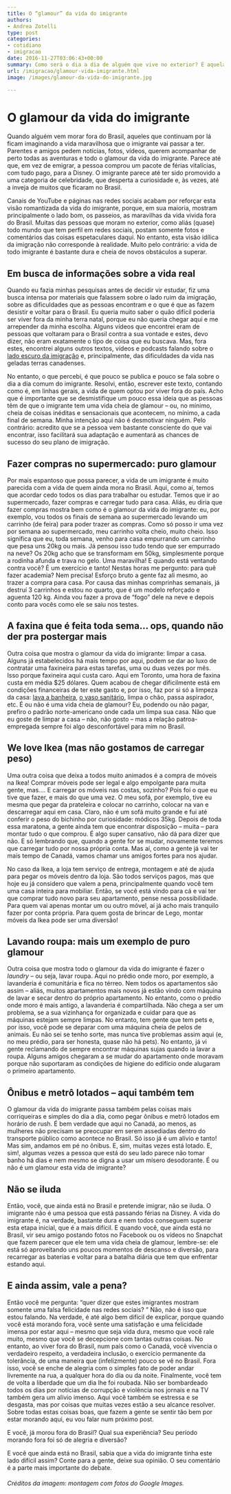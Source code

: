 ```yaml
---
title: O “glamour” da vida do imigrante
authors:
- Andrea Zotelli
type: post
categories:
- cotidiano
- imigracao
date: 2016-11-27T03:06:43+00:00
summary: Como será o dia a dia de alguém que vive no exterior? É aquela vida cheia de acontecimentos, aventuras, novidades e coisas fascinantes no dia a dia? Ou se parece muito mais com a vida comum de quem continua morando no Brasil? Neste texto, falo um pouco sobre isso e você vai poder saber como é, afinal de contas, todo o glamour da vida do imigrante.
url: /imigracao/glamour-vida-imigrante.html
image: /images/glamour-da-vida-do-imigrante.jpg

---
```

# O glamour da vida do imigrante

Quando alguém vem morar fora do Brasil, aqueles que continuam por lá ficam imaginando a vida maravilhosa que o imigrante vai passar a ter. Parentes e amigos pedem notícias, fotos, vídeos, querem acompanhar de perto todas as aventuras e todo o glamour da vida do imigrante. Parece até que, em vez de emigrar, a pessoa comprou um pacote de férias vitalícias, com tudo pago, para a Disney. O imigrante parece até ter sido promovido a uma categoria de celebridade, que desperta a curiosidade e, às vezes, até a inveja de muitos que ficaram no Brasil.

Canais de YouTube e páginas nas redes sociais acabam por reforçar esta visão romantizada da vida do imigrante, porque, em sua maioria, mostram principalmente o lado bom, os passeios, as maravilhas da vida vivida fora do Brasil. Muitas das pessoas que moram no exterior, como aliás (quase) todo mundo que tem perfil em redes sociais, postam somente fotos e comentários das coisas espetaculares daqui. No entanto, esta visão idílica da imigração não corresponde à realidade. Muito pelo contrário: a vida de todo imigrante é bastante dura e cheia de novos obstáculos a superar.

## Em busca de informações sobre a vida real

Quando eu fazia minhas pesquisas antes de decidir vir estudar, fiz uma busca intensa por materiais que falassem sobre o lado ruim da imigração, sobre as dificuldades que as pessoas encontram e o que é que as fazem desistir e voltar para o Brasil. Eu queria muito saber o quão difícil poderia ser viver fora da minha terra natal, porque eu não queria chegar aqui e me arrepender da minha escolha. Alguns vídeos que encontrei eram de pessoas que voltaram para o Brasil contra a sua vontade e estes, devo dizer, não eram exatamente o tipo de coisa que eu buscava. Mas, fora estes, encontrei alguns outros textos, vídeos e podcasts falando sobre o [lado escuro da imigração][1] e, principalmente, das dificuldades da vida nas geladas terras canadenses.

No entanto, o que percebi, é que pouco se publica e pouco se fala sobre o dia a dia comum do imigrante. Resolvi, então, escrever este texto, contando como é, em linhas gerais, a vida de quem optou por viver fora do país. Acho que é importante que se desmistifique um pouco essa ideia que as pessoas têm de que o imigrante tem uma vida cheia de glamour – ou, no mínimo, cheia de coisas inéditas e sensacionais que acontecem, no mínimo, a cada final de semana. Minha intenção aqui não é desmotivar ninguém. Pelo contrário: acredito que se a pessoa vem bastante consciente do que vai encontrar, isso facilitará sua adaptação e aumentará as chances de sucesso do seu plano de imigração.

## Fazer compras no supermercado: puro glamour

Por mais espantoso que possa parecer, a vida de um imigrante é muito parecida com a vida de quem ainda mora no Brasil. Aqui, como aí, temos que acordar cedo todos os dias para trabalhar ou estudar. Temos que ir ao supermercado, fazer compras e carregar tudo para casa. Aliás, eu diria que fazer compras mostra bem como é o glamour da vida do imigrante: eu, por exemplo, vou todos os finais de semana ao supermercado levando um carrinho (de feira) para poder trazer as compras. Como só posso ir uma vez por semana ao supermercado, meu carrinho volta cheio, muito cheio. Isso significa que eu, toda semana, venho para casa empurrando um carrinho que pesa uns 20kg ou mais. Já pensou isso tudo tendo que ser empurrado na neve? Os 20kg acho que se transformam em 50kg, simplesmente porque a rodinha afunda e trava no gelo. Uma maravilha! E quando está ventando contra você? É um exercício e tanto! Nestas horas me pergunto: para quê fazer academia? Nem precisa! Esforço bruto a gente faz ali mesmo, ao trazer a compra para casa. Por causa das minhas comprinhas semanais, já destruí 3 carrinhos e estou no quarto, que é um modelo reforçado e aguenta 120 kg. Ainda vou fazer a prova de “fogo” dele na neve e depois conto para vocês como ele se saiu nos testes.

## A faxina que é feita toda sema&#8230; ops, quando não der pra postergar mais

Outra coisa que mostra o glamour da vida do imigrante: limpar a casa. Alguns já estabelecidos há mais tempo por aqui, podem se dar ao luxo de contratar uma faxineira para estas tarefas, uma ou duas vezes por mês. Isso porque faxineira aqui custa caro. Aqui em Toronto, uma hora de faxina custa em média $25 dólares. Quem acabou de chegar dificilmente está em condições financeiras de ter este gasto e, por isso, faz por si só a limpeza da casa: [lava a banheira][2], [o vaso sanitário][3], limpa o chão, passa aspirador, etc. É ou não é uma vida cheia de glamour? Eu, podendo ou não pagar, prefiro o padrão norte-americano onde cada um limpa sua casa. Não que eu goste de limpar a casa – não, não gosto – mas a relação patroa-empregada sempre foi algo desconfortável para mim no Brasil.

## We love Ikea (mas não gostamos de carregar peso)

Uma outra coisa que deixa a todos muito animados é a compra de móveis na Ikea! Comprar móveis pode ser legal e algo empolgante para muita gente, mas&#8230;. E carregar os móveis nas costas, sozinho? Pois foi o que eu tive que fazer, e mais do que uma vez. O meu sofá, por exemplo, tive eu mesma que pegar da prateleira e colocar no carrinho, colocar na van e descarregar aqui em casa. Claro, não é um sofá muito grande e fui até conferir o peso do bichinho por curiosidade: módicos 35kg. Depois de toda essa maratona, a gente ainda tem que encontrar disposição – muita &#8211; para montar tudo o que comprou. É algo super cansativo, não dá para dizer que não. E só lembrando que, quando a gente for se mudar, novamente teremos que carregar tudo por nossa própria conta. Mas aí, como a gente já vai ter mais tempo de Canadá, vamos chamar uns amigos fortes para nos ajudar.

No caso da Ikea, a loja tem serviço de entrega, montagem e até de ajuda para pegar os móveis dentro da loja. São todos serviços pagos, mas que hoje eu já considero que valem a pena, principalmente quando você tem uma casa inteira para mobiliar. Então, se você está vindo para cá e vai ter que comprar tudo novo para seu apartamento, pense nessa possibilidade. Para quem vai apenas montar um ou outro móvel, aí já acho mais tranquilo fazer por conta própria. Para quem gosta de brincar de Lego, montar móveis da Ikea pode ser uma diversão!

## Lavando roupa: mais um exemplo de puro glamour

Outra coisa que mostra todo o glamour da vida do imigrante é fazer o _laundry_ – ou seja, lavar roupa. Aqui no prédio onde moro, por exemplo, a lavanderia é comunitária e fica no térreo. Nem todos os apartamentos são assim – aliás, muitos apartamentos mais novos já estão vindo com máquina de lavar e secar dentro do próprio apartamento. No entanto, como o prédio onde moro é mais antigo, a lavanderia é compartilhada. Não chega a ser um problema, se a sua vizinhança for organizada e cuidar para que as máquinas estejam sempre limpas. No entanto, tem gente que tem pets e, por isso, você pode se deparar com uma máquina cheia de pelos de animais. Eu não sei se tenho sorte, mas nunca tive problemas assim aqui (e, no meu prédio, para ser honesta, quase não há pets). No entanto, já vi gente reclamando de sempre encontrar máquinas sujas quando ia lavar a roupa. Alguns amigos chegaram a se mudar do apartamento onde moravam porque não suportaram as condições de higiene do edifício onde alugaram o primeiro apartamento.

## Ônibus e metrô lotados &#8211; aqui também tem

O glamour da vida do imigrante passa também pelas coisas mais corriqueiras e simples do dia a dia, como pegar ônibus e metrô lotados em horário de rush. É bem verdade que aqui no Canadá, ao menos, as mulheres não precisam se preocupar em serem assediadas dentro do transporte público como acontece no Brasil. Só isso já é um alívio e tanto! Mas sim, andamos em pé no ônibus. E, sim, muitas vezes está lotado. E, sim!, algumas vezes a pessoa que está do seu lado parece não tomar banho há dias e nem mesmo se digna a usar um mísero desodorante. É ou não é um glamour esta vida de imigrante?

## Não se iluda

Então, você, que ainda está no Brasil e pretende imigrar, não se iluda. O imigrante não é uma pessoa que está passando férias na Disney. A vida do imigrante é, na verdade, bastante dura e nem todos conseguem superar esta etapa inicial, que é a mais difícil. E quando você, que ainda está no Brasil, vir seu amigo postando fotos no Facebook ou os vídeos no Snapchat que fazem parecer que ele tem uma vida cheia de glamour, lembre-se: ele está só aproveitando uns poucos momentos de descanso e diversão, para recarregar as baterias e voltar para a batalha diária que tem que enfrentar estando aqui.

## E ainda assim, vale a pena?

Então você me pergunta: “quer dizer que estes imigrantes mostram somente uma falsa felicidade nas redes sociais? ” Não, não é isso que estou falando. Na verdade, é até algo bem difícil de explicar, porque quando você está morando fora, você sente uma satisfação e uma felicidade imensa por estar aqui – mesmo que seja vida dura, mesmo que você rale muito, mesmo que você se decepcione com tantas outras coisas. No entanto, ao viver fora do Brasil, num país como o Canadá, você vivencia o verdadeiro respeito, a verdadeira inclusão, o exercício permanente da tolerância, de uma maneira que (infelizmente) pouco se vê no Brasil. Fora isso, você se enche de alegria com o simples fato de poder andar livremente na rua, a qualquer hora do dia ou da noite. Finalmente, você tem de volta a liberdade que um dia lhe foi roubada. Não ser bombardeado todos os dias por notícias de corrupção e violência nos jornais e na TV também gera um alívio imenso. Aqui você também se estressa e se desgasta, mas por coisas que muitas vezes estão a seu alcance resolver. Sobre todas estas coisas boas, que fazem a gente se sentir tão bem por estar morando aqui, eu vou falar num próximo post.

E você, já morou fora do Brasil? Qual sua experiência? Seu período morando fora foi só de alegria e diversão?

E você que ainda está no Brasil, sabia que a vida do imigrante tinha este lado difícil assim? Conte para a gente, deixe sua opinião. O seu comentário é a parte mais importante do debate.

###### _Créditos da imagem: montagem com fotos do Google Images._

 [1]: http://www.canadaagora.com/podeixar/o-lado-escuro-da-imigracao.html
 [2]: https://youtu.be/blq0X5TyrUk
 [3]: https://youtu.be/dumgWovSrMg